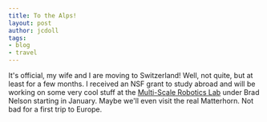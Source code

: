 ```yaml
---
title: To the Alps!
layout: post
author: jcdoll
tags:
- blog
- travel
---
```


It's official, my wife and I are moving to Switzerland! Well, not quite, but at least for a few months. I received an NSF grant to study abroad and will be working on some very cool stuff at the [Multi-Scale Robotics Lab](http://www.iris.ethz.ch/msrl/) under Brad Nelson starting in January. Maybe we'll even visit the real Matterhorn. Not bad for a first trip to Europe.
